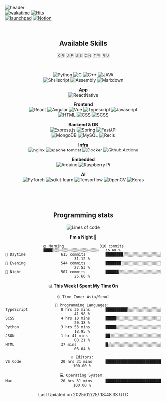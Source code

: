 ![header](https://capsule-render.vercel.app/api?type=soft&color=auto&height=150&section=header&text=mathpaul3&fontSize=70&animation=twinkling)  
[![wakatime](https://wakatime.com/badge/user/f164221c-a1d7-4aec-a719-e8aaa35d2527.svg)](https://wakatime.com/@f164221c-a1d7-4aec-a719-e8aaa35d2527)
[![Hits](https://hits.seeyoufarm.com/api/count/incr/badge.svg?url=https%3A%2F%2Fgithub.com%2Fmathpaul3%2Fhit-counter&count_bg=%238977AD&title_bg=%23333333&icon=github.svg&icon_color=%23E7E7E7&title=visitor&edge_flat=false)](https://hits.seeyoufarm.com)  
[![launchpad](https://img.shields.io/badge/Launchpad-F8C300.svg?&style=social&logo=launchpad&logoColor=F8C300)](https://launchpad.net/~mathpaul3)
[![Notion](https://img.shields.io/badge/Portfolio-F8C300.svg?&style=social&logo=notion&logoColor=000000)](https://mathpaul3.notion.site/)

<br>


<div align="center">

## Available Skills

🇰🇷 🇯🇵 🇺🇸 🇨🇳 🇹🇼 🇷🇺

<br>

![Python](https://img.shields.io/badge/Python-3776AB.svg?&style=flat-square&logo=Python&logoColor=white)
![C](https://img.shields.io/badge/C-A8B9CC.svg?&style=flat-square&logo=c&logoColor=white)
![C++](https://img.shields.io/badge/C%2B%2B-00599C.svg?&style=flat-square&logo=c%2B%2B&logoColor=white)
![JAVA](https://img.shields.io/badge/Java-007396.svg?&style=flat-square&logo=java&logoColor=white)  
![Shellscript](https://img.shields.io/badge/Shellscript-5391FE.svg?&style=flat-square&logo=powershell&logoColor=white)
![Assembly](https://img.shields.io/badge/Assembly-007AAC.svg?&style=flat-square&logo=assemblyscript&logoColor=white)
![Markdown](https://img.shields.io/badge/Markdown-000000.svg?&style=flat-square&logo=markdown&logoColor=white)

**App**  
![ReactNative](https://img.shields.io/badge/React%20Native-61DAFB.svg?style=flat-square&logo=react&logoColor=black)

**Frontend**  
![React](https://img.shields.io/badge/React-61DAFB.svg?&style=flat-square&logo=react&logoColor=white)
![Angular](https://img.shields.io/badge/Angular-CB2B39.svg?&style=flat-square&logo=Angular&logoColor=white)
![Vue](https://img.shields.io/badge/Vue-4FC08D.svg?&style=flat-square&logo=vue.js&logoColor=white)
![Typescript](https://img.shields.io/badge/Typescript-007ACC.svg?style=flat-square&logo=typescript&logoColor=white)
![Javascript](https://img.shields.io/badge/Javascript-F7DF1E.svg?&style=flat-square&logo=javascript&logoColor=white)  
![HTML](https://img.shields.io/badge/HTML-E34F26.svg?&style=flat-square&logo=html5&logoColor=white)
![CSS](https://img.shields.io/badge/CSS-1572B6.svg?&style=flat-square&logo=css3&logoColor=white)
![SCSS](https://img.shields.io/badge/SCSS-CC6699.svg?&style=flat-square&logo=sass&logoColor=white)

**Backend & DB**  
![Express.js](https://img.shields.io/badge/Express.js-404d59.svg?&style=flat-square&logo=express&logoColor=61DAFB)
![Spring](https://img.shields.io/badge/Spring-6DB33F?&style=flat-square&logo=spring&logoColor=white)
![FastAPI](https://img.shields.io/badge/FastAPI-009688?&style=flat-square&logo=fastapi&logoColor=white)  
![MongoDB](https://img.shields.io/badge/MongoDB-47A248.svg?&style=flat-square&logo=mongodb&logoColor=white)
![MySQL](https://img.shields.io/badge/MySQL-4479A1.svg?&style=flat-square&logo=mysql&logoColor=white)
![Redis](https://img.shields.io/badge/Redis-FF4438.svg?&style=flat-square&logo=redis&logoColor=white)

**Infra**  
![nginx](https://img.shields.io/badge/nginx-009639.svg?&style=flat-square&logo=nginx&logoColor=white)
![apache tomcat](https://img.shields.io/badge/Apache%20Tomcat-F8DC75.svg?&style=flat-square&logo=apache%20tomcat&logoColor=white)
![Docker](https://img.shields.io/badge/Docker-2496ED.svg?&style=flat-square&logo=docker&logoColor=white)
![Github Actions](https://img.shields.io/badge/Github_Actions-2088FF.svg?&style=flat-square&logo=githubactions&logoColor=white)

**Embedded**  
![Arduino](https://img.shields.io/badge/Arduino-00979D.svg?&style=flat-square&logo=arduino&logoColor=white)
![Raspberry Pi](https://img.shields.io/badge/Raspberry%20Pi-A22846.svg?&style=flat-square&logo=raspberry%20pi&logoColor=white)

**AI**  
![PyTorch](https://img.shields.io/badge/PyTorch-EE4C2C.svg?&style=flat-square&logo=PyTorch&logoColor=white)
![scikit-learn](https://img.shields.io/badge/scikit_learn-F7931E.svg?&style=flat-square&logo=scikitlearn&logoColor=white)
![Tensorflow](https://img.shields.io/badge/Tensorflow-FF6F00.svg?&style=flat-square&logo=tensorflow&logoColor=white)
![OpenCV](https://img.shields.io/badge/OpenCV-5C3EE8.svg?&style=flat-square&logo=opencv&logoColor=white)
![Keras](https://img.shields.io/badge/Keras-D00000.svg?&style=flat-square&logo=Keras&logoColor=white)

<br>
<br><br>
 
## Programming stats 

 <!--START_SECTION:waka-->
![Lines of code](https://img.shields.io/badge/From%20Hello%20World%20I%27ve%20Written-2.7%20million%20lines%20of%20code-blue)

**I'm a Night 🦉** 

```text
🌞 Morning                310 commits         ████░░░░░░░░░░░░░░░░░░░░░   15.69 % 
🌆 Daytime                615 commits         ████████░░░░░░░░░░░░░░░░░   31.12 % 
🌃 Evening                544 commits         ███████░░░░░░░░░░░░░░░░░░   27.53 % 
🌙 Night                  507 commits         ██████░░░░░░░░░░░░░░░░░░░   25.66 % 
```


📊 **This Week I Spent My Time On** 

```text
🕑︎ Time Zone: Asia/Seoul

💬 Programming Languages: 
TypeScript               8 hrs 36 mins       ██████████░░░░░░░░░░░░░░░   41.98 % 
SCSS                     4 hrs 10 mins       █████░░░░░░░░░░░░░░░░░░░░   20.38 % 
Python                   3 hrs 53 mins       █████░░░░░░░░░░░░░░░░░░░░   18.95 % 
JSON                     1 hr 41 mins        ██░░░░░░░░░░░░░░░░░░░░░░░   08.21 % 
HTML                     37 mins             █░░░░░░░░░░░░░░░░░░░░░░░░   03.04 % 

🔥 Editors: 
VS Code                  20 hrs 31 mins      █████████████████████████   100.00 % 

💻 Operating System: 
Mac                      20 hrs 31 mins      █████████████████████████   100.00 % 
```


 Last Updated on 2025/02/25/ 18:48:33 UTC
<!--END_SECTION:waka-->

</div>




<!--
**mathpaul3/mathpaul3** is a ✨ _special_ ✨ repository because its `README.md` (this file) appears on your GitHub profile.

Here are some ideas to get you started:

- 🔭 I’m currently working on ...
- 🌱 I’m currently learning ...
- 👯 I’m looking to collaborate on ...
- 🤔 I’m looking for help with ...
- 💬 Ask me about ...
- 📫 How to reach me: ...
- 😄 Pronouns: ...
- ⚡ Fun fact: ...
- Test
-->
